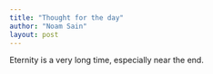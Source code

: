 ```yaml
---
title: "Thought for the day"
author: "Noam Sain"
layout: post
---
```


Eternity is a very long time, especially near the end.